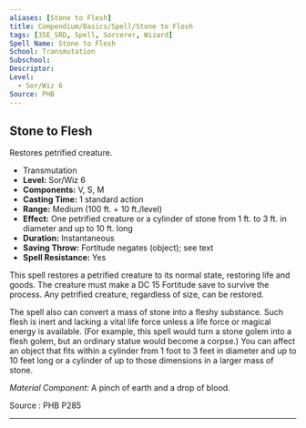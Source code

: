 ```yaml
---
aliases: [Stone to Flesh]
title: Compendium/Basics/Spell/Stone to Flesh
tags: [35E_SRD, Spell, Sorcerer, Wizard]
Spell Name: Stone to Flesh
School: Transmutation
Subschool: 
Descriptor: 
Level:
  - Sor/Wiz 6
Source: PHB
---
```



## Stone to Flesh

Restores petrified creature.

*   Transmutation
*   **Level:** Sor/Wiz 6
*   **Components:** V, S, M
*   **Casting Time:** 1 standard action
*   **Range:** Medium (100 ft. + 10 ft./level)
*   **Effect:** One petrified creature or a cylinder of stone from 1 ft. to 3 ft. in diameter and up to 10 ft. long
*   **Duration:** Instantaneous
*   **Saving Throw:** Fortitude negates (object); see text
*   **Spell Resistance:** Yes

<p>This spell restores a petrified creature to its normal state, restoring life and goods. The creature must make a DC 15 Fortitude save to survive the process. Any petrified creature, regardless of size, can be restored.</p><p>The spell also can convert a mass of stone into a fleshy substance. Such flesh is inert and lacking a vital life force unless a life force or magical energy is available. (For example, this spell would turn a stone golem into a flesh golem, but an ordinary statue would become a corpse.) You can affect an object that fits within a cylinder from 1 foot to 3 feet in diameter and up to 10 feet long or a cylinder of up to those dimensions in a larger mass of stone.</p><p><i>Material Component:</i> A pinch of earth and a drop of blood.</p>

Source : PHB P285

---
